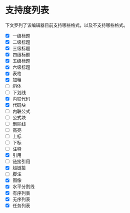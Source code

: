 # 支持度列表

下文罗列了该编辑器目前支持哪些格式，以及不支持哪些格式。

- [x] 一级标题
- [x] 二级标题
- [x] 三级标题
- [x] 四级标题
- [x] 五级标题
- [x] 六级标题
- [x] 表格
- [x] 加粗
- [ ] 斜体
- [ ] 下划线
- [x] 内联代码
- [x] 代码块
- [ ] 内联公式
- [ ] 公式块
- [ ] 删除线
- [ ] 高亮
- [ ] 上标
- [ ] 下标
- [ ] 注释
- [x] 引用
- [ ] 链接引用
- [x] 超链接
- [ ] 脚注
- [x] 图像
- [x] 水平分割线
- [x] 有序列表
- [x] 无序列表
- [x] 任务列表